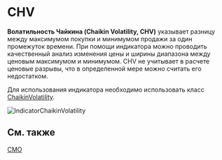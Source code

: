 # CHV

**Волатильность Чайкина (Chaikin Volatility, CHV)** указывает разницу между максимумом покупки и минимумом продажи за один промежуток времени. При помощи индикатора можно проводить качественный анализ изменения цены и ширины диапазона между ценовым максимумом и минимумом. CHV не учитывает в расчете ценовые разрывы, что в определенной мере можно считать его недостатком. 

Для использования индикатора необходимо использовать класс [ChaikinVolatility](../api/StockSharp.Algo.Indicators.ChaikinVolatility.html). 

![IndicatorChaikinVolatility](~/images/IndicatorChaikinVolatility.png)

## См. также

[CMO](IndicatorChandeMomentumOscillator.md)
